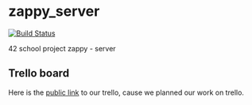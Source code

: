 # zappy_server
[![Build Status](https://travis-ci.org/DwarfOfTheRap/zappy_server.svg?branch=master)](https://travis-ci.org/DwarfOfTheRap/zappy_server)

42 school project zappy - server

## Trello board
Here is the [public link](https://trello.com/b/SAMysnab) to our trello, cause we planned our work on trello.
